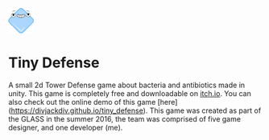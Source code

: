 <div> <img src="https://raw.githubusercontent.com/divjackdiv/E.Colife/master/The%20Bacteria%20Sim/Assets/textures/icon.png" alt="Tiny Defense" height="50px" width="auto"/> <h1> Tiny Defense </h1> </div>

A small 2d Tower Defense game about bacteria and antibiotics made in unity. This game is completely free and downloadable on [itch.io](https://yesa.itch.io/tiny-defense). You can also check out the online demo of this game [here] (https://divjackdiv.github.io/tiny_defense). This game was created as part of the GLASS in the summer 2016, the team was comprised of five game designer, and one developer (me). 

